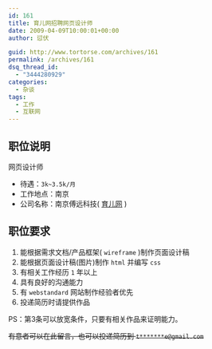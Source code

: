 ```yaml
---
id: 161
title: 育儿网招聘网页设计师
date: 2009-04-09T10:00:01+00:00
author: 愆伏

guid: http://www.tortorse.com/archives/161
permalink: /archives/161
dsq_thread_id:
  - "3444280929"
categories:
  - 杂谈
tags:
  - 工作
  - 互联网
---
```

## 职位说明

网页设计师

- 待遇：`3k~3.5k/月`
- 工作地点：南京
- 公司名称：南京傅远科技( [育儿网](www.ci123.com) )

## 职位要求

1. 能根据需求文档/产品框架( `wireframe` )制作页面设计稿
2. 能根据页面设计稿(图片)制作 `html` 并编写 `css`
3. 有相关工作经历 `1` 年以上
4. 具有良好的沟通能力
5. 有 `webstandard` 网站制作经验者优先
6. 投递简历时请提供作品

PS：第3条可以放宽条件，只要有相关作品来证明能力。

~~有意者可以在此留言，也可以投递简历到 `t*******e@gmail.com`~~